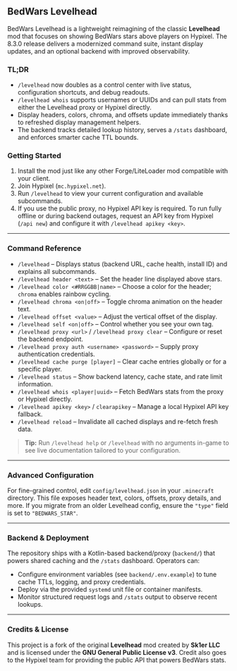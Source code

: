 ## BedWars Levelhead

BedWars Levelhead is a lightweight reimagining of the classic **Levelhead** mod that focuses on showing BedWars stars above players on Hypixel. The 8.3.0 release delivers a modernized command suite, instant display updates, and an optional backend with improved observability.

### TL;DR
- `/levelhead` now doubles as a control center with live status, configuration shortcuts, and debug readouts.
- `/levelhead whois` supports usernames or UUIDs and can pull stats from either the Levelhead proxy or Hypixel directly.
- Display headers, colors, chroma, and offsets update immediately thanks to refreshed display management helpers.
- The backend tracks detailed lookup history, serves a `/stats` dashboard, and enforces smarter cache TTL bounds.


### Getting Started
1. Install the mod just like any other Forge/LiteLoader mod compatible with your client.
2. Join Hypixel (`mc.hypixel.net`).
3. Run `/levelhead` to view your current configuration and available subcommands.
4. If you use the public proxy, no Hypixel API key is required. To run fully offline or during backend outages, request an API key from Hypixel (`/api new`) and configure it with `/levelhead apikey <key>`.

---

### Command Reference
- `/levelhead` – Displays status (backend URL, cache health, install ID) and explains all subcommands.
- `/levelhead header <text>` – Set the header line displayed above stars.
- `/levelhead color <#RRGGBB|name>` – Choose a color for the header; `chroma` enables rainbow cycling.
- `/levelhead chroma <on|off>` – Toggle chroma animation on the header text.
- `/levelhead offset <value>` – Adjust the vertical offset of the display.
- `/levelhead self <on|off>` – Control whether you see your own tag.
- `/levelhead proxy <url>` / `/levelhead proxy clear` – Configure or reset the backend endpoint.
- `/levelhead proxy auth <username> <password>` – Supply proxy authentication credentials.
- `/levelhead cache purge [player]` – Clear cache entries globally or for a specific player.
- `/levelhead status` – Show backend latency, cache state, and rate limit information.
- `/levelhead whois <player|uuid>` – Fetch BedWars stats from the proxy or Hypixel directly.
- `/levelhead apikey <key>` / `clearapikey` – Manage a local Hypixel API key fallback.
- `/levelhead reload` – Invalidate all cached displays and re-fetch fresh data.

> **Tip:** Run `/levelhead help` or `/levelhead` with no arguments in-game to see live documentation tailored to your configuration.

---

### Advanced Configuration
For fine-grained control, edit `config/levelhead.json` in your `.minecraft` directory. This file exposes header text, colors, offsets, proxy details, and more. If you migrate from an older Levelhead config, ensure the `"type"` field is set to `"BEDWARS_STAR"`.

---

### Backend & Deployment
The repository ships with a Kotlin-based backend/proxy (`backend/`) that powers shared caching and the `/stats` dashboard. Operators can:
- Configure environment variables (see `backend/.env.example`) to tune cache TTLs, logging, and proxy credentials.
- Deploy via the provided `systemd` unit file or container manifests.
- Monitor structured request logs and `/stats` output to observe recent lookups.

---

### Credits & License
This project is a fork of the original **Levelhead** mod created by **Sk1er LLC** and is licensed under the **GNU General Public License v3**. Credit also goes to the Hypixel team for providing the public API that powers BedWars stats.
